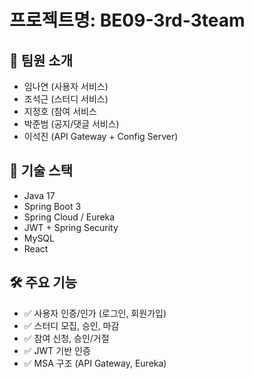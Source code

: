 # 프로젝트명: BE09-3rd-3team

## 👥 팀원 소개
- 임나연 (사용자 서비스)
- 조석근 (스터디 서비스)
- 지정호 (참여 서비스
- 박준범 (공지/댓글 서비스)
- 이석진 (API Gateway + Config Server)

## 🧩 기술 스택
- Java 17
- Spring Boot 3
- Spring Cloud / Eureka
- JWT + Spring Security
- MySQL
- React

## 🛠️ 주요 기능
- ✅ 사용자 인증/인가 (로그인, 회원가입)
- ✅ 스터디 모집, 승인, 마감
- ✅ 참여 신청, 승인/거절
- ✅ JWT 기반 인증
- ✅ MSA 구조 (API Gateway, Eureka)
